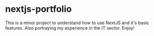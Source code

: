 # nextjs-portfolio

This is a minor project to understand how to use NextJS and it's basic features. Also portraying my experience in the IT sector.
Enjoy!